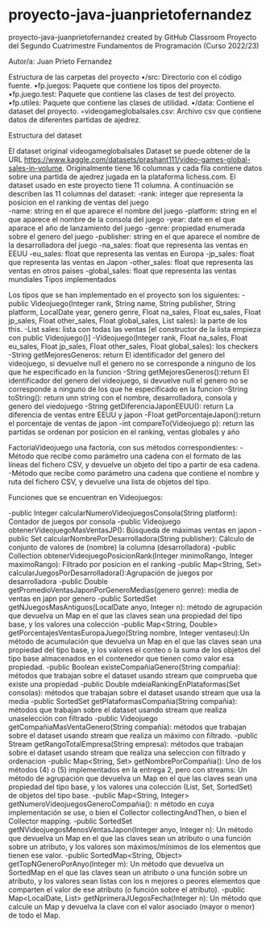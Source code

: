 # proyecto-java-juanprietofernandez
proyecto-java-juanprietofernandez created by GitHub Classroom
Proyecto del Segundo Cuatrimestre Fundamentos de Programación (Curso 2022/23)

Autor/a: Juan Prieto Fernandez



Estructura de las carpetas del proyecto
•/src: Directorio con el código fuente.
    •fp.juegos: Paquete que contiene los tipos del proyecto.
    •fp.juego.test: Paquete que contiene las clases de test del proyecto.
    •fp.utiles: Paquete que contiene las clases de utilidad. 
•/data: Contiene el dataset del proyecto.
    ◦videogameglobalsales.csv: Archivo csv que contiene datos de diferentes partidas de ajedrez.

Estructura del dataset

El dataset original videogameglobalsales Dataset se puede obtener de la URL https://www.kaggle.com/datasets/prashant111/video-games-global-sales-in-volume. Originalmente tiene 16 columnas y cada fila contiene datos sobre una partida de ajedrez jugada en la plataforma lichess.com. El dataset usado en este proyecto tiene 11 columna. A continuación se describen las 11 columnas del dataset:
-rank: integer que representa la posicion en el ranking de ventas del juego  
-name: string en el que aparece el nombre del juego 
-platform: string en el que aparece el nombre de la consola del juego 
-year: date en el que aparace el año de lanzamiento del juego
-genre: propiedad enumerada sobre el genero del juego
-publisher: string en el que aparece el nombre de la desarrolladora del juego 
-na_sales: float que representa las ventas en EEUU
-eu_sales: float que representa las ventas en Europa
-jp_sales: float que representa las ventas en Japon
-other_sales: float que representa las ventas en otros paises
-global_sales: float que representa las ventas mundiales
Tipos implementados

Los tipos que se han implementado en el proyecto son los siguientes:
-public Videojuego(Integer rank, String name, String publisher, String platform, LocalDate year,
	genero genre, Float na_sales, Float eu_sales, Float jp_sales, Float other_sales, Float global_sales,
	List<Float> sales): la parte de los this.
-List<Float> sales: lista con todas las ventas [el constructor de la lista empieza con public Videojuego()]
-Videojuego(Integer rank, Float na_sales, Float eu_sales, Float jp_sales, Float other_sales, Float global_sales): los checkers
-String getMejoresGeneros: return El identificador del genero del videojuego, si devuelve null el genero no se corresponde a ninguno de los que he especificado en la funcion
-String getMejoresGeneros():return El identificador del genero del videojuego, si devuelve null el genero no se corresponde a ninguno de los que he especificado en la funcion
-String toString(): return unn string con el nombre, desarrolladora, consola y genero del viedojuego
-String getDiferenciaJaponEEUU(): return La diferencia de ventas entre EEUU y japon
-Float getPorcentajeJapon():return el porcentaje de ventas de japon
-int compareTo(Videojuego p): return las partidas se ordenan por posicion en el ranking, ventas globales y año
  
  FactoriaVideojuego  una factoría, con sus métodos correspondientes:
    -Método que recibe como parámetro una cadena con el formato de las líneas del fichero CSV, y devuelve un objeto del tipo a partir de esa cadena.
    -Método que recibe como parámetro una cadena que contiene el nombre y ruta del fichero CSV, y devuelve una lista de objetos del tipo.
  
  Funciones que se encuentran en Videojuegos:
  
  -public Integer calcularNumeroVideojuegosConsola(String platform): Contador de juegos por consola
  -public Videojuego obtenerVideojuegoMasVentasJP(): Búsqueda de máximas ventas en japon
  -public Set<String> calcularNombrePorDesarrolladora(String publisher): Cálculo de conjunto de valores de (nombre) la columna (desarrolladora)
  -public Collection<Videojuego> obtenerVideojuegoPosicionRank(Integer minimoRango, Integer maximoRango): Filtrado por posicion en el ranking
  -public Map<String, Set<String>> calcularJuegosPorDesarrolladora():Agrupación de juegos por desarrolladora
  -public Double getPromedioVentasJaponPorGeneroMedias(genero genre): media de ventas en japn por genero
  -public SortedSet<Videojuego> getNJuegosMasAntiguos(LocalDate anyo, Integer n): método de agrupación que devuelva un Map en el que las claves sean una propiedad del tipo base, y los valores una colección
  -public Map<String, Double> getPorcentajesVentasEuropaJuego(String nombre, Integer ventaseu):Un método de acumulación que devuelva un Map en el que las claves sean una propiedad del tipo base, y los valores el conteo o la suma de los objetos del tipo base almacenados en el contenedor que tienen como valor esa propiedad.
  -public Boolean existeCompañiaGenero(String compañia): métodos que trabajan sobre el dataset usando stream que comprueba que existe una propiedad
  -public Double mdeiaRankingEnPlataformas(Set<String> consolas): métodos que trabajan sobre el dataset usando stream que usa la media
  -public SortedSet<String> getPlataformasCompañia(String compañia): métodos que trabajan sobre el dataset usando stream que realiza unaselección con filtrado
  -public Videojuego getCompañiaMasVentaGenero(String compañia): métodos que trabajan sobre el dataset usando stream que realiza un máximo con filtrado.
  -public Stream<Object> getRangoTotalEmpresa(String empresa):  métodos que trabajan sobre el dataset usando stream que realiza una seleccion con filtrado y ordenacion
  -public Map<String, Set<String>> getNombrePorCompañia(): Uno de los métodos (4) o (5) implementados en la entrega 2, pero con streams: Un método de agrupación que devuelva un Map en el que las claves sean una propiedad del tipo base, y los valores una colección (List, Set, SortedSet) de objetos del tipo base.
  -public Map<String, Integer> getNumeroVideojuegosGeneroCompañia(): n método en cuya implementación se use, o bien el Collector collectingAndThen, o bien el Collector mapping.
  -public SortedSet<Videojuego> getNVideojuegosMenosVentasJapon(Integer anyo, Integer n): Un método que devuelva un Map en el que las claves sean un atributo o una función sobre un atributo, y los valores son máximos/mínimos de los elementos que tienen ese valor.
  -public SortedMap<String, Object> getTopNGeneroPorAnyo(Integer m): Un método que devuelva un SortedMap en el que las claves sean un atributo o una función sobre un atributo, y los valores sean listas con los n mejores o peores elementos que comparten el valor de ese atributo (o función sobre el atributo).
  -public Map<LocalDate, List<String>> getNprimeraJUegosFecha(Integer n): Un método que calcule un Map y devuelva la clave con el valor asociado (mayor o menor) de todo el Map.
  
  
  
  
  
  
  
  
  
  
